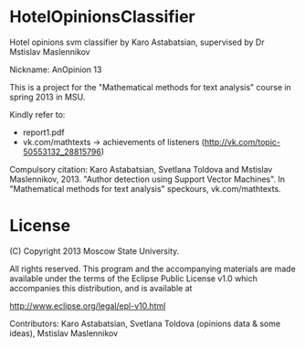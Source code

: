 HotelOpinionsClassifier
=======================

Hotel opinions svm classifier by Karo Astabatsian, supervised by Dr Mstislav Maslennikov

Nickname: AnOpinion 13

This is a project for the "Mathematical methods for text analysis" course in spring 2013 in MSU. 

Kindly refer to:
- report1.pdf
- vk.com/mathtexts -> achievements of listeners (http://vk.com/topic-50553132_28815796)


Compulsory citation:
Karo Astabatsian, Svetlana Toldova and Mstislav Maslennikov, 2013. "Author detection using Support Vector Machines". In "Mathematical methods for text analysis" speckours, vk.com/mathtexts.




License
=======

  
   (C) Copyright 2013 Moscow State University.

   All rights reserved. This program and the accompanying materials
   are made available under the terms of the Eclipse Public License v1.0
   which accompanies this distribution, and is available at
   
   http://www.eclipse.org/legal/epl-v10.html
  
   Contributors:
       Karo Astabatsian, Svetlana Toldova (opinions data & some ideas), Mstislav Maslennikov

